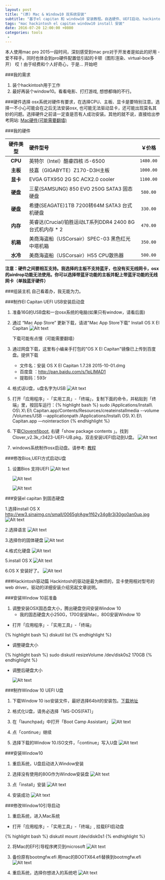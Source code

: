 ```yaml
---
layout: post
title: "(原) Mac & Window10 双系统安装"
subtitle: "基于el capitan 和 window10 安装教程。自选硬件、UEFI启动、hackintosh驱动"
tags: "mac hackintosh el capitan window10 install 安装"
date: 2016-07-20 12:00:00 +0800
categories: tools
 -
---
```

本人使用mac pro 2015一段时间，深刻感受到mac pro对于开发者是如此的好用 - 爱不释手。同时也体会到pro硬件配置低引起的卡顿（图形渲染、virtual-box多开） 哎！由于经费和个人好奇心，于是...  开始吧

###我的需求

1. 装个hackintosh用于工作
2. 最好再装个window10。看看电影、打打游戏, 想想都嗨的不行。

###硬件选择
osx系统对硬件有要求，在选择CPU、主板、显卡是要特别注意。选择一不小心可能会在之后无法安装osx, 也可能无法驱动显卡，还可能出现莫名其妙的问题。选择硬件之前请一定查是否有人成功安装。其他的就不说，直接给出参考网站: [Mac硬件(可能需要翻墙)][mac-hardware-url]

###我的硬件

| 硬件类型 | 硬件型号 | ￥价格 |
| :---: | :--- | :---: |
| **CPU** | 英特尔（Intel）酷睿四核 i5-6500 | `1480.00` |
| **主板** | 技嘉（GIGABYTE）Z170-D3H主板 | `1000.00` |
| **显卡** | EVGA GTX950 2G SC ACX2.0 cooler | `1100.00` |
| **硬盘** | 三星(SAMSUNG) 850 EVO 250G SATA3 固态硬盘 | `580.00` |
| **硬盘** | 希捷(SEAGATE)1TB 7200转64M SATA3 台式机硬盘 | `330.00` |
| **内存** | 英睿达(Crucial)铂胜运动LT系列DDR4 2400 8G台式机内存 * 2 | `470.00` |
| **机箱** | 美商海盗船（USCorsair）SPEC-03 黑色红光 中塔机箱 | `350.00` |
| **水冷** | 美商海盗船（USCorsair）H55 CPU散热器 | `500.00` |

**注意：硬件之间要相互支持。我选择的主板不支持蓝牙，也没有买无线网卡，osx的airdrop功能无法使用。你可以选择带蓝牙功能的主板并配上带蓝牙功能的无线网卡（单独蓝牙硬件）**


###组装主机
自己看着办，我无能为力。

###制作El Capitan UEFI USB安装启动盘

1. 准备16G的USB盘和一台osx系统的电脑(如果只有window，请看后面)

2. 通过 “Mac App Store” 更新下载，请进"Mac App Store下载" Install OS X El Capitan
    ![Alt text](http://ww3.sinaimg.cn/mw690/0065glrAgw1f62y34g8r3j30go0an0up.jpg "install os x el capitan")
    
    下载可能有点慢（可能需要翻墙）

3. 通过网盘下载，这里有小编亲手打包的"OS X El Capitan"镜像已上传到百度盘。提供下载
    - 文件名：安装 OS X El Capitan 1.7.28 2015-10-01.dmg
    - 百度盘 ：http://pan.baidu.com/s/1pLIMAD1
    - 提取码：593r

4. 格式话U盘，u盘名字为USB 
    ![Alt text](http://ww3.sinaimg.cn/mw690/0065glrAgw1f62y353duxj30no0kwaew.jpg "format usb")

5. 打开「应用程序」-「实用工具」-「终端」，复制下面的命令，并粘贴到「终端」里，按回车运行：{% highlight bash %}
sudo /Applications/Install\ OS\ X\ El\ Capitan.app/Contents/Resources/createinstallmedia --volume /Volumes/USB --applicationpath /Applications/Install\ OS\ X\ El\ Capitan.app —nointeraction
{% endhighlight %}

6. 下载[Cloverefiboot][Clover-url], 右键「show package contents 」。找到Clover_v2.3k_r3423-UEFI-UB.pkg，双击安装UEFI启动到U盘。
    ![Alt text](http://ww3.sinaimg.cn/mw690/0065glrAgw1f62y33z603j30kc0faq5t.jpg "clover efi boot")

7. windows系统制作osx启动盘。请参考: [教程][window-oxs-usb-tutorial-url]

###修改Bios,UEFI方式启动U盘

1. 设置Bios 支持UEFI
    ![Alt text](http://ww1.sinaimg.cn/mw690/0065glrAgw1f6325f8w00j3112112tds.jpg "bios")

    ![Alt text](http://ww1.sinaimg.cn/mw690/0065glrAgw1f6325mko1mj3112112gq5.jpg "bios")

    ![Alt text](http://ww1.sinaimg.cn/mw690/0065glrAgw1f632pgurc6j3112112dlk.jpg "bios")

###安装el capitan 到固态硬盘

1.选择install OS X
http://ww3.sinaimg.cn/small/0065glrAgw1f62y34g8r3j30go0an0up.jpg
    ![Alt text](http://ww2.sinaimg.cn/mw690/0065glrAgw1f62y35qv55j30hs0a03yn.jpg "mac install")

2.选择语言
    ![Alt text](http://ww1.sinaimg.cn/mw690/0065glrAgw1f62y36gi2gj30se0l8dil.jpg "mac install")

3.选择你的固体硬盘
    ![Alt text](http://ww3.sinaimg.cn/mw690/0065glrAgw1f62y379tqzj30sc0letac.jpg "mac install")

4.格式化硬盘
    ![Alt text](http://ww3.sinaimg.cn/mw690/0065glrAgw1f62y37whnrj30hs0dcmys.jpg "mac install")

5.install OS X
    ![Alt text](http://ww1.sinaimg.cn/mw690/0065glrAgw1f62y38zx9oj30hs0dejs1.jpg "mac install")

6.OS X 安装好了。
    ![Alt text](http://ww3.sinaimg.cn/mw690/0065glrAgw1f62y39uiedj30hs0ddgpl.jpg "mac install")

###Hackintosh驱动篇
Hackintosh的驱动是最为麻烦的，显卡使用相对型号的web driver。驱动的详细安装介绍另起文章说明。

###安装Window 10前准备

1. 调整安装OSX固态盘大小，腾出硬盘空间安装Window 10
    - 我的固态硬盘大小250G，170G安装Mac，80G安装Window 10

* 打开「应用程序」-「实用工具」-「终端」

{% highlight bash %}
diskutil list
{% endhighlight %}

* 调整硬盘大小

{% highlight bash %}
sudo diskutil resizeVolume /dev/disk0s2 170GB 
{% endhighlight %}

* 调整后硬盘大小

    ![Alt text](http://ww2.sinaimg.cn/mw690/0065glrAgw1f62z9gmspmj30hk04w0tv.jpg "win install")

###制作Window 10 UEFI U盘

1. 下载Window 10 iso安装文件，最好选择64bit的安装包。[下载地址][msdn-i-tell-you-url]

2. 格式化U盘，请务必选择「MS-DOS(FAT)」

3. 在「launchpad」中打开「Boot Camp Assistant」
    ![Alt text](http://ww3.sinaimg.cn/mw690/0065glrAgw1f6303tw70sj30ov0ic40x.jpg "win install")

4. 点「continue」继续

5. 选择下载的Window 10.ISO文件，「continue」写入U盘
    ![Alt text](http://ww2.sinaimg.cn/mw690/0065glrAgw1f6307aur77j30ov0icabm.jpg "win install")

###安装Window10

1. 重启系统，U盘启动进入Window安装

2. 选择没有使用的80G作为Window安装盘
    ![Alt text](http://ww2.sinaimg.cn/mw690/0065glrAgw1f630qfhsd4j31560obwh7.jpg "win install")

3. 点「install」安装
    ![Alt text](http://ww2.sinaimg.cn/mw690/0065glrAgw1f6313mpr9yj314t0mrgnp.jpg "win install")

4. 安装成功
    ![Alt text](http://ww2.sinaimg.cn/mw690/0065glrAgw1f630qmkiiwj316c0paacx.jpg "win install")

###修改Window10引导启动

1. 重启系统，进入Mac系统

* 打开「应用程序」-「实用工具」-「终端」, 挂载EFI启动盘

{% highlight bash %}
diskutil mount /dev/disk0s1
{% endhighlight %}

2. 将Mac的EFI引导程序拷贝到microsoft
    ![Alt text](http://ww1.sinaimg.cn/mw690/0065glrAgw1f631iu7n22j30s70ef0us.jpg "win install")

3. 备份原有bootmgfw.efi 用mac的BOOTX64.efi替换到bootmgfw.efi
    ![Alt text](http://ww1.sinaimg.cn/mw690/0065glrAgw1f631j2zabfj30s70efdj1.jpg "win install")

4. 重启系统，选择你想进入的系统吧
    ![Alt text](http://ww2.sinaimg.cn/mw690/0065glrAgw1f63254x49hj3112112wi4.jpg "win install")

[mac-hardware-url]: http://www.tonymacx86.com/buyersguide/march/2016
[Clover-url]: http://sourceforge.net/projects/cloverefiboot/
[window-oxs-usb-tutorial-url]: https://www.zhihu.com/question/19812727
[msdn-i-tell-you-url]: http://www.itellyou.cn

